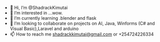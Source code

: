 - 👋 Hi, I’m @ShadrackKimutai
- 👀 I’m interested in ...wow. 
- 🌱 I’m currently learning .blender and flask
- 💞️ I’m looking to collaborate on projects on AI, Java, Winforms (C# and Visual Basic),Laravel and arduino
- 📫 How to reach me shadrackkimutai@gmail.com or +254724226334

<!---
ShadrackKimutai/ShadrackKimutai is a ✨ special ✨ repository because its `README.md` (this file) appears on your GitHub profile.
You can click the Preview link to take a look at your changes.
--->
